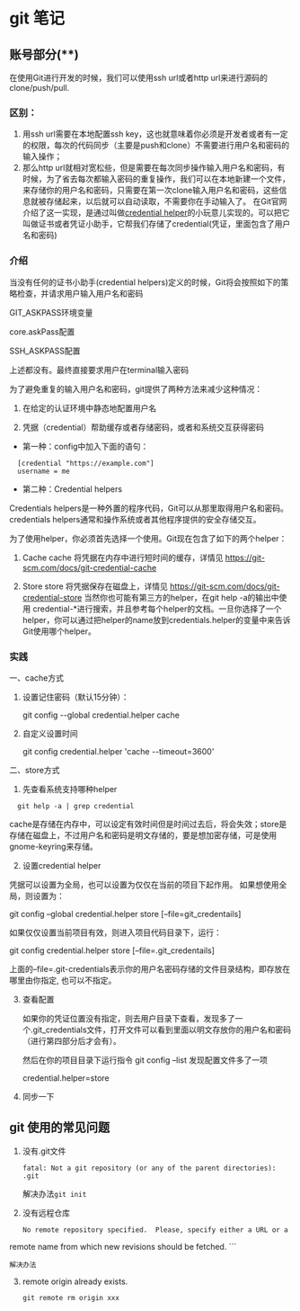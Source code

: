 # git 笔记

## 账号部分(**)
在使用Git进行开发的时候，我们可以使用ssh url或者http url来进行源码的clone/push/pull.

### 区别：

1. 用ssh url需要在本地配置ssh key，这也就意味着你必须是开发者或者有一定的权限，每次的代码同步（主要是push和clone）不需要进行用户名和密码的输入操作；
2. 那么http url就相对宽松些，但是需要在每次同步操作输入用户名和密码，有时候，为了省去每次都输入密码的重复操作，我们可以在本地新建一个文件，来存储你的用户名和密码，只需要在第一次clone输入用户名和密码，这些信息就被存储起来，以后就可以自动读取，不需要你在手动输入了。 在Git官网介绍了这一实现，是通过叫做[credential helper](https://git-scm.com/docs/gitcredentials)的小玩意儿实现的。可以把它叫做证书或者凭证小助手，它帮我们存储了credential(凭证，里面包含了用户名和密码)


### 介绍
当没有任何的证书小助手(credential helpers)定义的时候，Git将会按照如下的策略检查，并请求用户输入用户名和密码

GIT_ASKPASS环境变量

core.askPass配置

SSH_ASKPASS配置

上述都没有。最终直接要求用户在terminal输入密码

为了避免重复的输入用户名和密码，git提供了两种方法来减少这种情况：

1. 在给定的认证环境中静态地配置用户名

2. 凭据（credential）帮助缓存或者存储密码，或者和系统交互获得密码

  - 第一种：config中加入下面的语句：
```
  [credential "https://example.com"] 
  username = me 
```

- 第二种：Credential helpers

Credentials helpers是一种外置的程序代码，Git可以从那里取得用户名和密码。credentials helpers通常和操作系统或者其他程序提供的安全存储交互。

为了使用helper，你必须首先选择一个使用。Git现在包含了如下的两个helper：

1. Cache 
cache 将凭据在内存中进行短时间的缓存，详情见 https://git-scm.com/docs/git-credential-cache

2. Store 
store 将凭据保存在磁盘上，详情见 https://git-scm.com/docs/git-credential-store 
当然你也可能有第三方的helper，在git help -a的输出中使用 credential-*进行搜索，并且参考每个helper的文档。一旦你选择了一个helper，你可以通过把helper的name放到credentials.helper的变量中来告诉Git使用哪个helper。

### 实践

一、cache方式

1. 设置记住密码（默认15分钟）：

    git config --global credential.helper cache

2. 自定义设置时间

    git config credential.helper 'cache --timeout=3600'


二、store方式

1. 先查看系统支持哪种helper
```
  git help -a | grep credential 
```
cache是存储在内存中，可以设定有效时间但是时间过去后，将会失效；store是存储在磁盘上，不过用户名和密码是明文存储的，要是想加密存储，可是使用gnome-keyring来存储。

2. 设置credential helper 

凭据可以设置为全局，也可以设置为仅仅在当前的项目下起作用。 
如果想使用全局，则设置为： 

git config –global credential.helper store [–file=git_credentails]

如果仅仅设置当前项目有效，则进入项目代码目录下，运行： 

git config credential.helper store [–file=.git_credentails]

上面的–file=.git-credentials表示你的用户名密码存储的文件目录结构，即存放在哪里由你指定, 也可以不指定。

3. 查看配置

    如果你的凭证位置没有指定，则去用户目录下查看，发现多了一个.git_credentials文件，打开文件可以看到里面以明文存放你的用户名和密码（进行第四部分后才会有）。 


    然后在你的项目目录下运行指令 git config –list 发现配置文件多了一项 
    
    credential.helper=store

4. 同步一下


## git 使用的常见问题

 1. 没有.git文件

	```
	fatal: Not a git repository (or any of the parent directories): .git
	```

	解决办法`git init`

 2. 没有远程仓库

	```
	No remote repository specified.  Please, specify either a URL or a
remote name from which new revisions should be fetched.
	```

	解决办法



3. remote origin already exists.

   ```
   git remote rm origin xxx
   ```

   